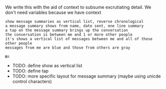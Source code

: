 We write this with the aid of context to subsume excrutiating detail.
We don't need variables because we have context

    show message summaries as vertical list, reverse chronological
    a message summary shows from name, date sent, one line summary
    a tap on the message summary brings up the conversation
    the conversation is between me and 1 or more other people
    it's shows a vertical list of messages between me and all of those other people
    messages from me are blue and those from others are gray
    
    ▤↧

* TODO: define show as vertical list
* TODO: define tap
* TODO: more specific layout for message summary (maybe using unicde control characters)
